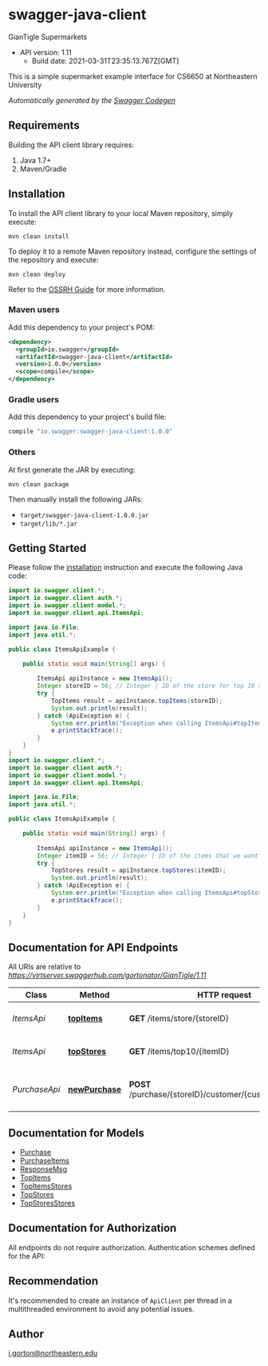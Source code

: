 # swagger-java-client

GianTigle Supermarkets
- API version: 1.11
  - Build date: 2021-03-31T23:35:13.767Z[GMT]

This is a simple supermarket example interface for CS6650 at Northeastern University 


*Automatically generated by the [Swagger Codegen](https://github.com/swagger-api/swagger-codegen)*


## Requirements

Building the API client library requires:
1. Java 1.7+
2. Maven/Gradle

## Installation

To install the API client library to your local Maven repository, simply execute:

```shell
mvn clean install
```

To deploy it to a remote Maven repository instead, configure the settings of the repository and execute:

```shell
mvn clean deploy
```

Refer to the [OSSRH Guide](http://central.sonatype.org/pages/ossrh-guide.html) for more information.

### Maven users

Add this dependency to your project's POM:

```xml
<dependency>
  <groupId>io.swagger</groupId>
  <artifactId>swagger-java-client</artifactId>
  <version>1.0.0</version>
  <scope>compile</scope>
</dependency>
```

### Gradle users

Add this dependency to your project's build file:

```groovy
compile "io.swagger:swagger-java-client:1.0.0"
```

### Others

At first generate the JAR by executing:

```shell
mvn clean package
```

Then manually install the following JARs:

* `target/swagger-java-client-1.0.0.jar`
* `target/lib/*.jar`

## Getting Started

Please follow the [installation](#installation) instruction and execute the following Java code:

```java
import io.swagger.client.*;
import io.swagger.client.auth.*;
import io.swagger.client.model.*;
import io.swagger.client.api.ItemsApi;

import java.io.File;
import java.util.*;

public class ItemsApiExample {

    public static void main(String[] args) {
        
        ItemsApi apiInstance = new ItemsApi();
        Integer storeID = 56; // Integer | ID of the store for top 10 sales
        try {
            TopItems result = apiInstance.topItems(storeID);
            System.out.println(result);
        } catch (ApiException e) {
            System.err.println("Exception when calling ItemsApi#topItems");
            e.printStackTrace();
        }
    }
}
import io.swagger.client.*;
import io.swagger.client.auth.*;
import io.swagger.client.model.*;
import io.swagger.client.api.ItemsApi;

import java.io.File;
import java.util.*;

public class ItemsApiExample {

    public static void main(String[] args) {
        
        ItemsApi apiInstance = new ItemsApi();
        Integer itemID = 56; // Integer | ID of the items that we want to find top stores
        try {
            TopStores result = apiInstance.topStores(itemID);
            System.out.println(result);
        } catch (ApiException e) {
            System.err.println("Exception when calling ItemsApi#topStores");
            e.printStackTrace();
        }
    }
}
```

## Documentation for API Endpoints

All URIs are relative to *https://virtserver.swaggerhub.com/gortonator/GianTigle/1.11*

Class | Method | HTTP request | Description
------------ | ------------- | ------------- | -------------
*ItemsApi* | [**topItems**](docs/ItemsApi.md#topItems) | **GET** /items/store/{storeID} | get top 10 items sold at store
*ItemsApi* | [**topStores**](docs/ItemsApi.md#topStores) | **GET** /items/top10/{itemID} | get top 5 stores for item sales
*PurchaseApi* | [**newPurchase**](docs/PurchaseApi.md#newPurchase) | **POST** /purchase/{storeID}/customer/{custID}/date/{date} | A customer purchase from a store

## Documentation for Models

 - [Purchase](docs/Purchase.md)
 - [PurchaseItems](docs/PurchaseItems.md)
 - [ResponseMsg](docs/ResponseMsg.md)
 - [TopItems](docs/TopItems.md)
 - [TopItemsStores](docs/TopItemsStores.md)
 - [TopStores](docs/TopStores.md)
 - [TopStoresStores](docs/TopStoresStores.md)

## Documentation for Authorization

All endpoints do not require authorization.
Authentication schemes defined for the API:

## Recommendation

It's recommended to create an instance of `ApiClient` per thread in a multithreaded environment to avoid any potential issues.

## Author

i.gorton@northeastern.edu

